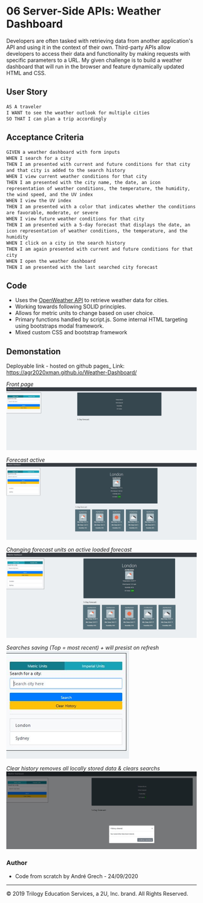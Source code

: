 # 06 Server-Side APIs: Weather Dashboard

Developers are often tasked with retrieving data from another application's API and using it in the context of their own. Third-party APIs allow developers to access their data and functionality by making requests with specific parameters to a URL. My given challenge is to build a weather dashboard that will run in the browser and feature dynamically updated HTML and CSS.

## User Story

```
AS A traveler
I WANT to see the weather outlook for multiple cities
SO THAT I can plan a trip accordingly
```

## Acceptance Criteria

```
GIVEN a weather dashboard with form inputs
WHEN I search for a city
THEN I am presented with current and future conditions for that city and that city is added to the search history
WHEN I view current weather conditions for that city
THEN I am presented with the city name, the date, an icon representation of weather conditions, the temperature, the humidity, the wind speed, and the UV index
WHEN I view the UV index
THEN I am presented with a color that indicates whether the conditions are favorable, moderate, or severe
WHEN I view future weather conditions for that city
THEN I am presented with a 5-day forecast that displays the date, an icon representation of weather conditions, the temperature, and the humidity
WHEN I click on a city in the search history
THEN I am again presented with current and future conditions for that city
WHEN I open the weather dashboard
THEN I am presented with the last searched city forecast
```

## Code

- Uses the [OpenWeather API](https://openweathermap.org/api) to retrieve weather data for cities.
- Working towards following SOLID principles.
- Allows for metric units to change based on user choice.
- Primary functions handled by script.js. Some internal HTML targeting using bootstraps modal framework.
- Mixed custom CSS and bootstrap framework

## Demonstation

Deployable link - hosted on github pages\_
Link: https://agr2020xman.github.io/Weather-Dashboard/

_Front page_
![](Assets/landing_page.JPG)

_Forecast active_
![](Assets/city_forecast.JPG)

_Changing forecast units on active loaded forecast_
![](Assets/live_imperial_change.JPG)

_Searches saving (Top = most recent) + will presist on refresh_
![](Assets/saved_searches.JPG)

_Clear history removes all locally stored data & clears searchs_
![](Assets/full_clear.JPG)

### Author

- Code from scratch by Andr&eacute; Grech - 24/09/2020

---

© 2019 Trilogy Education Services, a 2U, Inc. brand. All Rights Reserved.
